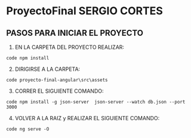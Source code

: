 # ProyectoFinal SERGIO CORTES

## PASOS PARA INICIAR EL PROYECTO

1. EN LA CARPETA DEL PROYECTO REALIZAR:

`code
npm install 
`

2. DIRIGIRSE A LA CARPETA:

`code
proyecto-final-angular\src\assets
`

3. CORRER EL SIGUIENTE COMANDO:

`code
npm install -g json-server 
json-server --watch db.json --port 3000
`

4. VOLVER A LA RAIZ y REALIZAR EL SIGUIENTE COMANDO:

`code
ng serve -O
`
